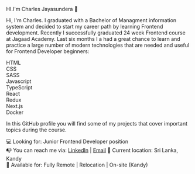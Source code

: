 HI.I'm Charles Jayasundera 👋

Hi, I'm Charles. I graduated with a Bachelor of Managment information system and decided to start my career path by learning Frontend development. Recently I successfully graduated 24 week Frontend course at Jagaad Academy. Last six months I a had a great chance to learn and practice a large number of modern technologies that are needed and useful for Frontend Developer beginners:

HTML <br>
CSS  <br>
SASS  <br>
Javascript <br>
TypeScript <br>
React <br>
Redux <br>
Next.js <br>
Docker <br>

In this GitHub profile you will find some of my projects that cover important topics during the course.

💻 Looking for: Junior Frontend Developer position <br>
📭 You can reach me via: [LinkedIn](www.linkedin.com/in/charles-j-504969109) | [Email](mailto:charlsjayasundera@gmail.com)
📌 Current location: Sri Lanka, Kandy <br>
🚀 Available for: Fully Remote | Relocation | On-site (Kandy) <br>
